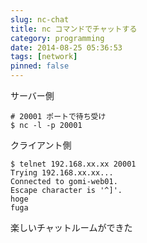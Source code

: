 ```yaml
---
slug: nc-chat
title: nc コマンドでチャットする
category: programming
date: 2014-08-25 05:36:53
tags: [network]
pinned: false
---
```


サーバー側

```
# 20001 ポートで待ち受け
$ nc -l -p 20001
```

クライアント側

```
$ telnet 192.168.xx.xx 20001
Trying 192.168.xx.xx...
Connected to gomi-web01.
Escape character is '^]'.
hoge
fuga
```

楽しいチャットルームができた
